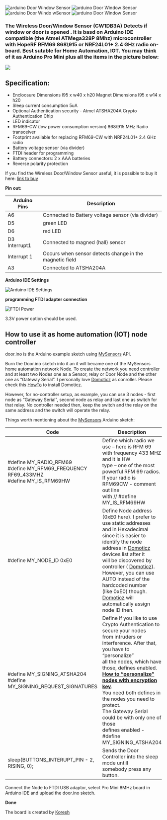 ![arduino Door Window Sensor](https://github.com/EasySensors/DoorWindowSensor/blob/master/pics/DoorWindowSensor_pcb_with_enclosure.jpg?raw=true)
![arduino Door Window Sensor](https://github.com/EasySensors/DoorWindowSensor/blob/master/pics/DoorWindowSensor_top_rfm69.jpg?raw=true)
![arduino Door Windo wSensor](https://github.com/EasySensors/DoorWindowSensor/blob/master/pics/DoorWindowSensor_bottom_nrf.jpg?raw=true)
![arduino Door Window Sensor](https://github.com/EasySensors/DoorWindowSensor/blob/master/pics/DoorWindowSensor_enclosure.jpg?raw=true)

### The Wireless Door/Window  Sensor (CW1DB3A) Detects if window or door is opened . It is basd on Arduino IDE compatible (the Atmel ATMega328P 8Mhz) microcontroller with HopeRF RFM69 868\915 or NRF24L01+ 2.4 GHz radio on-board. Best sutable for Home Automation, IOT. You may think of it as Arduino Pro Mini plus all the items in the picture below:

![](https://github.com/EasySensors/switchBox/blob/master/pics/replace2.jpg?raw=true)


## Specification: ##
 - Encloosure Dimensions l95 x w40 x h20 Magnet Dimensions l95 x w14 x h20
 - Sleep current consumption 5uA
 - Optional Authentication security - Atmel ATSHA204A Crypto Authentication Chip 
 - LED indicator
 - RFM69-CW (low power consumption version) 868\915 MHz Radio transceiver
 - Footprint available for replacing  RFM69-CW with NRF24L01+ 2.4 GHz radio
 - Battery voltage sensor (via divider)
 - FTDI header for programming
 - Battery connectors: 2 x AAA batteries
 - Reverse polarity protection


If you find the Wireless Door/Window  Sensor useful, it is possible to buy it here: [link to buy](https://www.tindie.com/products/easySensors/arduino-ide-compatible-wireless-switch-box)

**Pin out:** 

Arduino Pins|	Description
------------|--------------
A6 |	Connected to Battery voltage sensor (via divider) 
D5 | green LED
D6 | red LED
D3 Interrupt1 | Connected to magned (hall) sensor
Interrupt 1 | Occurs when sensor detects change in the magnetic field
A3 |	Connected to  ATSHA204A



**Arduino IDE Settings**

![Arduino IDE Settings](https://github.com/EasySensors/ButtonSizeNode/blob/master/pics/IDEsettings.jpg?raw=true)




**programming FTDI adapter connection**

![FTDI Power](https://github.com/EasySensors/SwitchNode/blob/master/pics/FTDIvcc3.jpg?raw=true)


3.3V power option should be used.



How to use it as home automation (IOT) node controller
------------------------------------------------------


door.ino is the Arduino example sketch using [MySensors](https://www.mysensors.org/) API. 

Burn the Door.ino sketch into it an it will became  one of the MySensors home automation network Node. 
To create the network you need controller and at least two Nodes one as a Sensor, relay or Door Node and the other one as 
“Gateway Serial”. I personally love [Domoticz](https://domoticz.com/) as conroller. Please check this [HowTo](https://github.com/EasySensors/ButtonSizeNode/blob/master/DomoticzInstallMySensors.md) to install Domoticz.

However, for no-controller setup, as example, you can use 3 nodes - first node as “Gateway Serial”, second node as relay and last one as switch for that relay. No controller needed then, keep the switch and the relay on the same address and the switch will operate the  relay.

Things worth mentioning about the  [MySensors](https://www.mysensors.org/) Arduino sketch: 


Code |	Description
------------|--------------
#define MY_RADIO_RFM69<br>#define MY_RFM69_FREQUENCY   RF69_433MHZ<br>#define MY_IS_RFM69HW|	Define which radio we use – here is RFM 69<br>with frequency 433 MHZ and it is HW<br>type – one of the most powerful RFM 69 radios.<br>If your radio is RFM69CW - comment out line<br>with // #define MY_IS_RFM69HW 
#define MY_NODE_ID 0xE0 | Define Node address (0xE0 here). I prefer to use static addresses<br> and in Hexadecimal since it is easier to identify the node<br> address in  [Domoticz](https://domoticz.com/) devices list after it<br> will be discovered by controller ( [Domoticz](https://domoticz.com/)).<br> However, you can use AUTO instead of the hardcoded number<br> (like 0xE0) though.  [Domoticz](https://domoticz.com/) will automatically assign node ID then.
#define MY_SIGNING_ATSHA204 <br>#define  MY_SIGNING_REQUEST_SIGNATURES | Define if you like to use Crypto Authentication to secure your nodes<br> from intruders or interference. After that, you have to “personalize”<br> all the nodes, which have those, defines enabled.<br> [**How to “personalize” nodes with encryption key**](https://github.com/EasySensors/ButtonSizeNode/blob/master/SecurityPersonalizationHowTo.md).<br> You need both defines in the nodes you need to protect.<br> The Gateway Serial could be with only one of those<br> defines enabled - #define MY_SIGNING_ATSHA204
sleep(BUTTONS_INTERUPT_PIN - 2, RISING, 0); | Sends the Door Controller into the sleep mode untill<br> somebody press any button. 

Connect the Node to FTDI USB adaptor, select Pro Mini 8MHz board in Arduino IDE and upload the door.ino sketch.

**Done**


The board is created by  [Koresh](https://www.openhardware.io/user/143/projects/Koresh)
